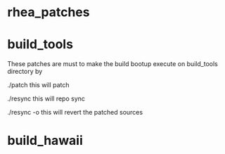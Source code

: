 # rhea_patches
# build_tools



These patches are must to make the build bootup
execute on build_tools directory by

./patch this will patch 

./resync this will repo sync

./resync -o this will revert the patched sources
# build_hawaii
